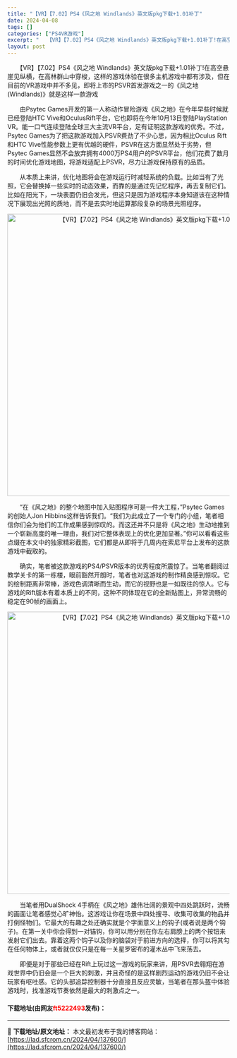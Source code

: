```yaml
---
title: "【VR】【7.02】PS4《风之地 Windlands》英文版pkg下载+1.01补丁"
date: 2024-04-08
tags: []
categories: ["PS4VR游戏"]
excerpt: "　　【VR】【7.02】PS4《风之地 Windlands》英文版pkg下载+1.01补丁!在高空悬崖见纵横，在高林群山中穿梭，这样的游戏体验在很多主机游戏中都有涉及，但在目前的VR游戏中并不多见，即将上市的PSVR首发游戏之一的《风之地(Windlands)》就是这样一款游戏 　　由Psytec &hellip;"
layout: post
---
```


 <p>　　【VR】【7.02】PS4《风之地 Windlands》英文版pkg下载+1.01补丁!在高空悬崖见纵横，在高林群山中穿梭，这样的游戏体验在很多主机游戏中都有涉及，但在目前的VR游戏中并不多见，即将上市的PSVR首发游戏之一的《风之地(Windlands)》就是这样一款游戏</p> <p>　　由Psytec Games开发的第一人称动作冒险游戏《风之地》在今年早些时候就已经登陆HTC Vive和OculusRift平台，它也即将在今年10月13日登陆PlayStation VR。能一口气连续登陆全球三大主流VR平台，足有证明这款游戏的优秀。不过，Psytec Games为了把这款游戏加入PSVR费劲了不少心思，因为相比Oculus Rift和HTC Vive性能参数上更有优越的硬件，PSVR在这方面显然处于劣势，但Psytec Games显然不会放弃拥有4000万PS4用户的PSVR平台，他们花费了数月的时间优化游戏地图，将游戏适配上PSVR，尽力让游戏保持原有的品质。</p> <p>　　从本质上来讲，优化地图将会在游戏运行时减轻系统的负载。比如当有了光照，它会替换掉一些实时的动态效果，而靠的是通过先记忆程序，再去复制它们。比如在阳光下，一块表面仍旧会发光，但这只是因为游戏程序本身知道该在这种情况下展现出光照的质地，而不是去实时地运算那段复杂的场景光照程序。</p> <p align="center"><img align="" border="0" src="https://lad.sfcrom.cn/wp-content/uploads/2024/04/20240408_6613bb7e2719c.jpg" width="640" alt="【VR】【7.02】PS4《风之地 Windlands》英文版pkg下载+1.01补丁" /></p> <p>　　&ldquo;在《风之地》的整个地图中加入贴图程序可是一件大工程，&rdquo;Psytec Games的创始人Jon Hibbins这样告诉我们。&ldquo;我们为此成立了一个专门的小组，笔者相信你们会为他们的工作成果感到惊叹的。而这还并不只是将《风之地》生动地推到一个崭新高度的唯一理由，我们对它整体表现上的优化更加显著。&rdquo;你可以看看这些点缀在本文中的独家精彩截图，它们都是从即将于几周内在索尼平台上发布的这款游戏中截取的。</p> <p>　　确实，笔者被这款游戏的PS4/PSVR版本的优秀程度所震惊了。当笔者翻阅过教学关卡的第一栋楼，眼前豁然开朗时，笔者也对这游戏的制作精良感到惊叹。它的绘制距离非常棒，游戏色调清晰而生动，而它的视野也是一如既往的惊人。它与游戏的Rift版本有着本质上的不同，这种不同体现在它的全新贴图上，异常流畅的稳定在90帧的画面上。</p> <p align="center"><img align="" border="0" src="https://lad.sfcrom.cn/wp-content/uploads/2024/04/20240408_6613bb7e8d8a0.jpg" width="640" alt="【VR】【7.02】PS4《风之地 Windlands》英文版pkg下载+1.01补丁" /></p> <p>　　当笔者用DualShock 4手柄在《风之地》雄伟壮阔的景观中四处跳跃时，流畅的画面让笔者感觉心旷神怡。这游戏让你在场景中四处搜寻、收集可收集的物品并打倒怪物们。它最大的有趣之处还确实就是个字面意义上的钩子(或者说是两个钩子)。在第一关中你会得到一对锚钩，你可以用分别在你左右肩膀上的两个按钮来发射它们出去。靠着这两个钩子以及你的脑袋对于前进方向的选择，你可以将其勾在任何物体上，或者就仅仅只是在每一关星罗密布的灌木丛中飞来荡去。</p> <p>　　即便是对于那些已经在Rift上玩过这一游戏的玩家来讲，用PSVR去翱翔在游戏世界中仍旧会是一个巨大的刺激，并且奇怪的是这样剧烈运动的游戏仍旧不会让玩家有呕吐感。它的头部追踪控制器十分直接且反应灵敏，当笔者在那头盔中体验游戏时，找准游戏节奏依然是最大的刺激点之一。</p> <p><h4>下载地址(由网友<font color="red">ft5222493</font>发布)：</h4></p> 

---
📖 **下载地址/原文地址：** 本文最初发布于我的博客网站：[https://lad.sfcrom.cn/2024/04/137600/](https://lad.sfcrom.cn/2024/04/137600/)
